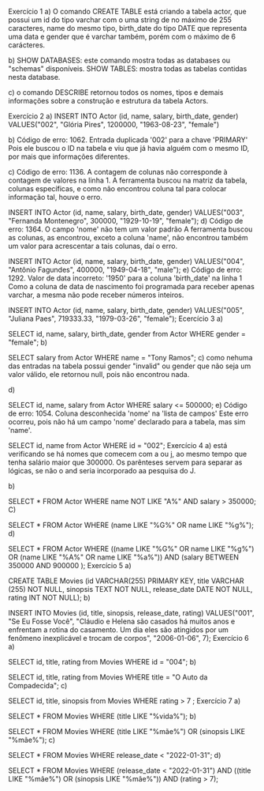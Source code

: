 Exercício 1
a) O comando CREATE TABLE está criando a tabela actor, que possui um id do tipo varchar com o uma string de no máximo de 255 caracteres, name do mesmo tipo, birth_date do tipo DATE que representa uma data e gender que é varchar também, porém com o máximo de 6 carácteres.

b) SHOW DATABASES: este comando mostra todas as databases ou "schemas" disponíveis. SHOW TABLES: mostra todas as tabelas contidas nesta database.

c) o comando DESCRIBE retornou todos os nomes, tipos e demais informações sobre a construção e estrutura da tabela Actors.

Exercício 2
a) INSERT INTO Actor (id, name, salary, birth_date, gender) VALUES("002", "Glória Pires", 1200000, "1963-08-23", "female")

b) Código de erro: 1062. Entrada duplicada '002' para a chave 'PRIMARY' Pois ele buscou o ID na tabela e viu que já havia alguém com o mesmo ID, por mais que informações diferentes.

c) Código de erro: 1136. A contagem de colunas não corresponde à contagem de valores na linha 1. A ferramenta buscou na matriz da tabela, colunas específicas, e como não encontrou coluna tal para colocar informação tal, houve o erro.

INSERT INTO Actor (id, name, salary, birth_date, gender)
VALUES("003", "Fernanda Montenegro", 300000, "1929-10-19", "female");
d) Código de erro: 1364. O campo 'nome' não tem um valor padrão A ferramenta buscou as colunas, as encontrou, exceto a coluna 'name', não encontrou também um valor para acrescentar a tais colunas, daí o erro.

INSERT INTO Actor (id, name, salary, birth_date, gender)
VALUES("004", "Antônio Fagundes", 400000, "1949-04-18", "male");
e) Código de erro: 1292. Valor de data incorreto: '1950' para a coluna 'birth_date' na linha 1 Como a coluna de data de nascimento foi programada para receber apenas varchar, a mesma não pode receber números inteiros.

INSERT INTO Actor (id, name, salary, birth_date, gender)
VALUES("005", "Juliana Paes", 719333.33, "1979-03-26", "female");
Ecercício 3
a)

SELECT id, name, salary, birth_date, gender from Actor WHERE gender = "female";
b)

SELECT salary from Actor WHERE name = "Tony Ramos";
c) como nehuma das entradas na tabela possui gender "invalid" ou gender que não seja um valor válido, ele retornou null, pois não encontrou nada.

d)

SELECT id, name, salary from Actor WHERE salary <= 500000;
e) Código de erro: 1054. Coluna desconhecida 'nome' na 'lista de campos' Este erro ocorreu, pois não há um campo 'nome' declarado para a tabela, mas sim 'name'.

SELECT id, name from Actor WHERE id = "002";
Exercício 4
a) está verificando se há nomes que comecem com a ou j, ao mesmo tempo que tenha salário maior que 300000. Os parênteses servem para separar as lógicas, se não o and seria incorporado aa pesquisa do J.

b)

SELECT * FROM Actor
WHERE name NOT LIKE "A%" AND salary > 350000;
C)

SELECT * FROM Actor
WHERE (name LIKE "%G%" OR name LIKE "%g%");
d)

SELECT * FROM Actor
WHERE ((name LIKE "%G%" OR name LIKE "%g%") OR (name LIKE "%A%" OR name LIKE "%a%"))
AND (salary BETWEEN 350000 AND 900000 );
Exercício 5
a)

CREATE TABLE Movies (id VARCHAR(255) PRIMARY KEY, title VARCHAR (255) NOT NULL,
sinopsis TEXT NOT NULL, release_date DATE NOT NULL, rating INT NOT NULL);
b)

INSERT INTO Movies (id, title, sinopsis, release_date, rating)
VALUES("001", "Se Eu Fosse Você", "Cláudio e Helena são casados há muitos anos e
enfrentam a rotina do casamento. Um dia eles são atingidos por um fenômeno inexplicável
e trocam de corpos", "2006-01-06", 7);
Exercício 6
a)

SELECT id, title, rating from Movies WHERE id = "004";
b)

SELECT id, title, rating from Movies WHERE title = "O Auto da Compadecida";
c)

SELECT id, title, sinopsis from Movies WHERE rating > 7 ;
Exercício 7
a)

SELECT * FROM Movies WHERE (title LIKE "%vida%");
b)

SELECT * FROM Movies WHERE (title LIKE "%mãe%") OR (sinopsis LIKE "%mãe%");
c)

SELECT * FROM Movies WHERE release_date < "2022-01-31";
d)

SELECT * FROM Movies WHERE (release_date < "2022-01-31") AND ((title LIKE "%mãe%") OR
(sinopsis LIKE "%mãe%")) AND (rating > 7);
